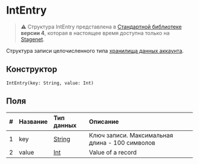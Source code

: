 # IntEntry

> :warning: Структура IntEntry представлена в [Стандартной библиотеке](/ru/ride/script/standard-library) **версии 4**, которая в настоящее время доступна только на [Stagenet](/ru/blockchain/blockchain-network/stage-network).

Структура записи целочисленного типа [хранилища данных аккаунта](/ru/blockchain/account/account-data-storage).

## Конструктор

```ride
IntEntry(key: String, value: Int)
```

## Поля

|   #   | Название | Тип данных | Описание |
| :--- | :--- | :--- | :--- |
| 1 | key | [String](/ru/ride/data-types/string) | Ключ записи. Максимальная длина - 100 символов |
| 2 | value | [Int](/ru/ride/data-types/int) | Value of a record |
